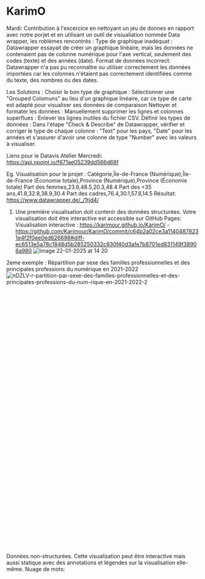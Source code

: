 # KarimO
Mardi: Contribution à l'excercice en nettoyant un jeu de donnes en rapport avec notre porjet et en utilisant un outil de visiualiation nommée Data wrapper, les roblèmes rencontrés : Type de graphique inadéquat : Datawrapper essayait de créer un graphique linéaire, mais les données ne contenaient pas de colonne numérique pour l'axe vertical, seulement des codes (texte) et des années (date).
Format de données incorrect: Datawrapper n'a pas pu reconnaître ou utiliser correctement les données importées car les colonnes n'étaient pas correctement identifiées comme du texte, des nombres ou des dates. 

Les Solutions :
Choisir le bon type de graphique : Sélectionner une "Grouped Colomuns" au lieu d'un graphique linéaire, car ce type de carte est adapté pour visualiser ses données de comparaison 
Nettoyer et formater les données :
Manuellement supprimer les lignes et colonnes superflues : Enlever les lignes inutiles du fichier CSV.
Définir les types de données : Dans l'étape "Check & Describe" de Datawrapper, vérifier et corriger le type de chaque colonne : "Text" pour les pays, "Date" pour les années et s'assurer d'avoir une colonne de type "Number" avec les valeurs à visualiser.

Liens pour le Datavis Atelier Mercredi:
https://api.npoint.io/f671ae05239dd566d68f

Eg. Visualisation pour le projet : Catégorie,Île-de-France (Numérique),Île-de-France (Économie totale),Province (Numérique),Province (Économie totale)
Part des femmes,23.6,48.5,20.3,48.4
Part des <35 ans,41.8,32.8,38.9,30.4
Part des cadres,76.4,30.1,57.8,14.5
Résultat: 
https://www.datawrapper.de/_/1tjd4/

1. Une première visualisation doit contenir des données structurées. Votre visualisation doit être interactive est accessible sur GitHub Pages:
Visualisation interactive : https://karimour.github.io/KarimO/ - https://github.com/Karimour/KarimO/commit/c64b2a02ce3a11404878231e4f2f0ee0ed626698#diff-ec6513e5a78c1848d5b285250332c930f40d3afe7b8701ed831149f38906a980
![Image 22-01-2025 at 14 20](https://github.com/user-attachments/assets/0b2cd51c-6242-4b84-84d4-ea7c5db98b86)

2eme exemple : Répartition par sexe des familles professionnelles et des principales professions du numérique en 2021-2022
![nDZLV-r-partition-par-sexe-des-familles-professionnelles-et-des-principales-professions-du-num-rique-en-2021-2022-2](https://github.com/user-attachments/assets/0c631154-cbf6-44c5-b86d-12e46aaf8ecf)
<div style="min-height:673px" id="datawrapper-vis-nDZLV"><script type="text/javascript" defer src="https://datawrapper.dwcdn.net/nDZLV/embed.js" charset="utf-8" data-target="#datawrapper-vis-nDZLV"></script><noscript><img src="https://datawrapper.dwcdn.net/nDZLV/full.png" alt="" /></noscript></div>


Données non-structurées. Cette visualisation peut être interactive mais aussi statique avec des annotations et légendes sur la visualisation elle-même.
Nuage de mots: 



